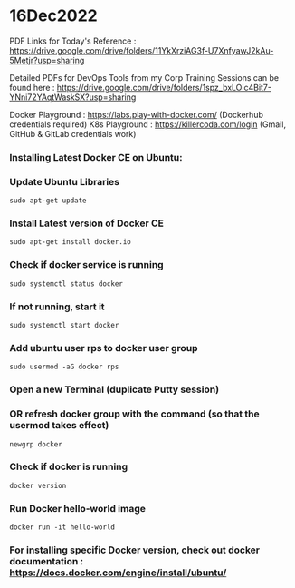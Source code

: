 # 16Dec2022

PDF Links for Today's Reference : https://drive.google.com/drive/folders/11YkXrziAG3f-U7XnfyawJ2kAu-5Metjr?usp=sharing

Detailed PDFs for DevOps Tools from my Corp Training Sessions can be found here : 
https://drive.google.com/drive/folders/1spz_bxLOic4Bit7-YNni72YAqtWaskSX?usp=sharing

Docker Playground : https://labs.play-with-docker.com/ (Dockerhub credentials required)
K8s Playground : https://killercoda.com/login (Gmail, GitHub & GitLab credentials work)

### Installing Latest Docker CE on Ubuntu:

### Update Ubuntu Libraries
```
sudo apt-get update
```


### Install Latest version of Docker CE
```
sudo apt-get install docker.io
```

### Check if docker service is running
```
sudo systemctl status docker
```

### If not running, start it
```
sudo systemctl start docker
```

### Add ubuntu user rps to docker user group
```
sudo usermod -aG docker rps
```

### Open a new Terminal (duplicate Putty session)

### OR refresh docker group with the command (so that the usermod takes effect)

```
newgrp docker
```

### Check if docker is running
```
docker version
```

### Run Docker hello-world image
```
docker run -it hello-world
```


### For installing specific Docker version, check out docker documentation : https://docs.docker.com/engine/install/ubuntu/
